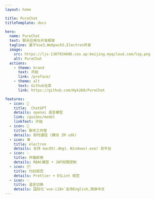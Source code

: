 ```yaml
---
layout: home

title: PureChat
titleTemplate: docs

hero:
  name: PureChat
  text: 聊天应用与开发框架
  tagline: 基于Vue3,Webpack5,Electron开发
  image:
    src: https://ljx-1307934606.cos.ap-beijing.myqcloud.com/log.png
    alt: PureChat
  actions:
    - theme: brand
      text: 开始
      link: /preface/
    - theme: alt
      text: Github仓库
      link: https://github.com/Hyk260/PureChat

features:
  - icon: 🤖
    title:  ChatGPT
    details: openai 语言模型
    link: /guides/model
    linkText: 开始
  - icon: 🎨
    title: 聊天工作室
    details: 即时通信 (腾讯 IM sdk)
  - icon: 🛠️
    title: electron
    details: 支持 macOS(.dmg)、Windows(.exe) 双平台
  - icon: 💡
    title: 开箱即用
    details: RBAC模型 + JWT权限控制
  - icon: 📦
    title: 代码规范
    details: Prettier + ESLint 规范
  - icon: ✨
    title: 语言切换
    details: 国际化`vue-i18n`支持English,简体中文
---
```

